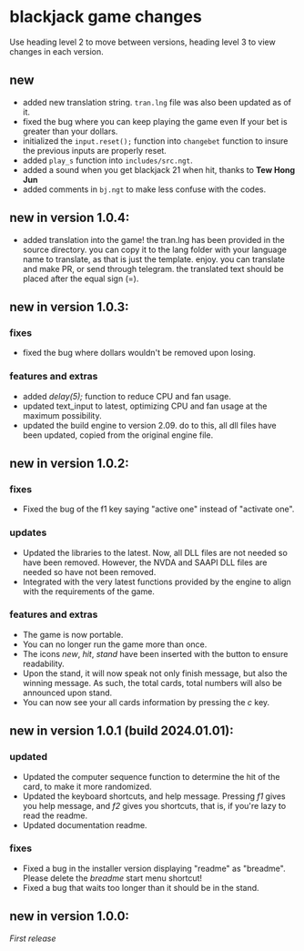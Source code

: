 # blackjack game changes

Use heading level 2 to move between versions, heading level 3 to view changes in each version.

## new
* added new translation string. `tran.lng` file was also been updated as of it.
* fixed the bug where you can keep playing the game even If your bet is greater than your dollars.
* initialized the `input.reset();` function into `changebet` function to insure the previous inputs are properly reset.
* added `play_s` function into `includes/src.ngt`.
* added a sound when you get blackjack 21 when hit, thanks to **Tew Hong Jun**
* added comments in `bj.ngt` to make less confuse with the codes.

## new in version 1.0.4:
* added translation into the game! the tran.lng has been provided in the source directory. you can copy it to the lang folder with your language name to translate, as that is just the template. enjoy. you can translate and make PR, or send through telegram. the translated text should be placed after the equal sign (=).

## new in version 1.0.3:

### fixes
* fixed the bug where dollars wouldn't be removed upon losing.

### features and extras
* added *delay(5);* function to reduce CPU and fan usage.
* updated text_input to latest, optimizing CPU and fan usage at the maximum possibility.
* updated the build engine to version 2.09. do to this, all dll files have been updated, copied from the original engine file.

## new in version 1.0.2:

### fixes
* Fixed the bug of the f1 key saying "active one" instead of "activate one".

### updates
* Updated the libraries to the latest. Now, all DLL files are not needed so have been removed. However, the NVDA and SAAPI DLL files are needed so have not been removed.
* Integrated with the very latest functions provided by the engine to align with the requirements of the game.

### features and extras
* The game is now portable.
* You can no longer run the game more than once.
* The icons *new*, *hit*, *stand* have been inserted with the button to ensure readability.
* Upon the stand, it will now speak not only finish message, but also the winning message. As such, the total cards, total numbers will also be announced upon stand.
* You can now see your all cards information by pressing the *c* key.

## new in version 1.0.1 (build 2024.01.01):

### updated
* Updated the computer sequence function to determine the hit of the card, to make it more randomized.
* Updated the keyboard shortcuts, and help message. Pressing *f1* gives you help message, and *f2* gives you shortcuts, that is, if you're lazy to read the readme.
* Updated documentation readme.

### fixes
* Fixed a bug in the installer version displaying "readme" as "breadme". Please delete the *breadme* start menu shortcut!
* Fixed a bug that waits too longer than it should be in the stand.

## new in version 1.0.0:

*First release*